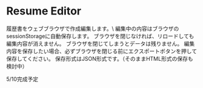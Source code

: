 # Resume Editor

履歴書をウェブブラウザで作成編集します。\\
編集中の内容はブラウザのsessionStorageに自動保存します。
ブラウザを閉じなければ、リロードしても編集内容が消えません。
ブラウザを閉じてしまうとデータは残りません。
編集内容を保存したい場合、必ずブラウザを閉じる前にエクスポートボタンを押して保存してください。
保存形式はJSON形式です。（そのままHTML形式の保存も検討中）

5/10完成予定
